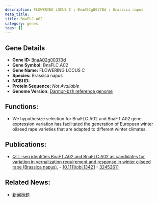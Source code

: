 ```yaml
---
description: FLOWERING LOCUS C ; BnaA02g00370d ; Brassica napus
meta_title:
title: BnaFLC.A02
category: genes
tags: []
---
```


## Gene Details
- **Gene ID:**	[BnaA02g00370d](https://www.maizegdb.org/gene_center/gene/BnaA02g00370d)
- **Gene Symbol:** BnaFLC.A02
- **Gene Name:** FLOWERING LOCUS C
- **Species:** Brassica napus
- **NCBI ID:** [  ]()
- **Protein Sequence:** *Not Available*
- **Genome Version:** [Darmor-bzh reference genome]()

## Functions:
   - We hypothesize selection for BnaFLC.A02 and BnaFT.A02 gene expression variation has facilitated the generation of European winter oilseed rape varieties that are adapted to different winter climates.

## Publications:
   - [QTL-seq identifies BnaFT.A02 and BnaFLC.A02 as candidates for variation in vernalization requirement and response in winter oilseed rape (Brassica napus).]( https://onlinelibrary.wiley.com/doi/10.1111/pbi.13421 ) - [10.1111/pbi.13421]( https://onlinelibrary.wiley.com/doi/10.1111/pbi.13421 ) - [32452611](https://pubmed.ncbi.nlm.nih.gov/32452611/)

## Related News:
   - [新闻标题](https://mp.weixin.qq.com/s?__biz=Mzg3MDEwNDEyMg==&mid=2247489495&idx=2&sn=2c184b66e9068f2d2d074bc99d0db15c&chksm=ce93ba82f9e43394eda43ca70f0c76adbcc2aac6a64da40cff50dd48f347eb2703a2374370f3&scene=27#wechat_redirect)
